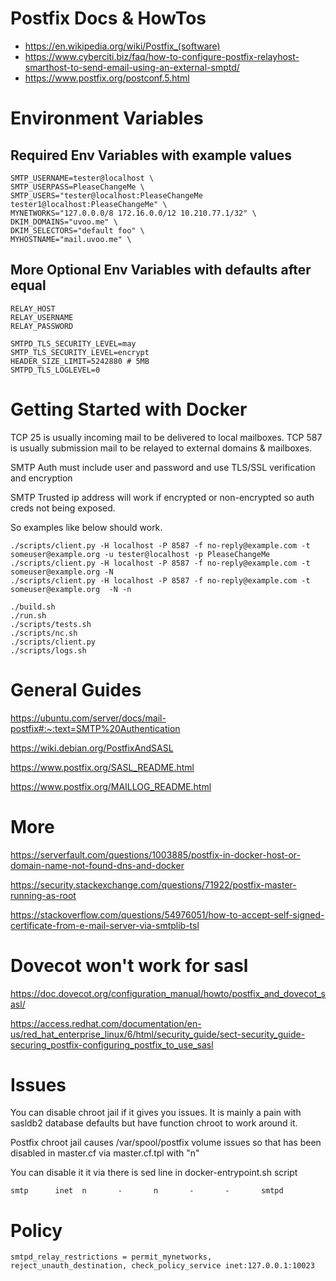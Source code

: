 # Postfix Docs & HowTos
- https://en.wikipedia.org/wiki/Postfix_(software)
- https://www.cyberciti.biz/faq/how-to-configure-postfix-relayhost-smarthost-to-send-email-using-an-external-smptd/
- https://www.postfix.org/postconf.5.html

# Environment Variables

## Required Env Variables with example values
```
SMTP_USERNAME=tester@localhost \
SMTP_USERPASS=PleaseChangeMe \
SMTP_USERS="tester@localhost:PleaseChangeMe tester1@localhost:PleaseChangeMe" \
MYNETWORKS="127.0.0.0/8 172.16.0.0/12 10.210.77.1/32" \
DKIM_DOMAINS="uvoo.me" \
DKIM_SELECTORS="default foo" \
MYHOSTNAME="mail.uvoo.me" \
```

## More Optional Env Variables with defaults after equal
```
RELAY_HOST
RELAY_USERNAME
RELAY_PASSWORD

SMTPD_TLS_SECURITY_LEVEL=may
SMTP_TLS_SECURITY_LEVEL=encrypt
HEADER_SIZE_LIMIT=5242880 # 5MB
SMTPD_TLS_LOGLEVEL=0
```

# Getting Started with Docker

TCP 25 is usually incoming mail to be delivered to local mailboxes.
TCP 587 is usually submission mail to be relayed to external domains & mailboxes.

SMTP Auth must include user and password and use TLS/SSL verification and encryption

SMTP Trusted ip address will work if encrypted or non-encrypted so auth creds not being exposed.

So examples like below should work.
```
./scripts/client.py -H localhost -P 8587 -f no-reply@example.com -t someuser@example.org -u tester@localhost -p PleaseChangeMe
./scripts/client.py -H localhost -P 8587 -f no-reply@example.com -t someuser@example.org -N
./scripts/client.py -H localhost -P 8587 -f no-reply@example.com -t someuser@example.org  -N -n
```

```
./build.sh
./run.sh
./scripts/tests.sh
./scripts/nc.sh
./scripts/client.py
./scripts/logs.sh
```



# General Guides

https://ubuntu.com/server/docs/mail-postfix#:~:text=SMTP%20Authentication

https://wiki.debian.org/PostfixAndSASL

https://www.postfix.org/SASL_README.html

https://www.postfix.org/MAILLOG_README.html


# More
https://serverfault.com/questions/1003885/postfix-in-docker-host-or-domain-name-not-found-dns-and-docker

https://security.stackexchange.com/questions/71922/postfix-master-running-as-root

https://stackoverflow.com/questions/54976051/how-to-accept-self-signed-certificate-from-e-mail-server-via-smtplib-tsl

# Dovecot won't work for sasl

https://doc.dovecot.org/configuration_manual/howto/postfix_and_dovecot_sasl/

https://access.redhat.com/documentation/en-us/red_hat_enterprise_linux/6/html/security_guide/sect-security_guide-securing_postfix-configuring_postfix_to_use_sasl

# Issues
You can disable chroot jail if it gives you issues. It is mainly a pain with sasldb2 database defaults but have function chroot to work around it.

Postfix chroot jail causes /var/spool/postfix volume issues so that has been disabled in master.cf via master.cf.tpl with "n"

You can disable it it via there is sed line in docker-entrypoint.sh script
```
smtp      inet  n       -       n       -       -       smtpd
```

# Policy
```
smtpd_relay_restrictions = permit_mynetworks, reject_unauth_destination, check_policy_service inet:127.0.0.1:10023
```
